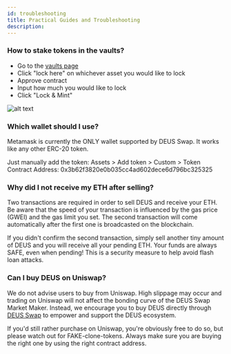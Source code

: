 ```yaml
---
id: troubleshooting
title: Practical Guides and Troubleshooting
description:
---
```


### How to stake tokens in the vaults?

- Go to the [vaults page](https://app.deus.finance/vaults/)
- Click "lock here" on whichever asset you would like to lock
- Approve contract
- Input how much you would like to lock
- Click "Lock & Mint"

![alt text](https://i.ibb.co/Hxn9RtS/image.png "Logo Title Text 1")

### Which wallet should I use? 
Metamask is currently the ONLY wallet supported by DEUS Swap. It works like any other ERC-20 token. 

Just manually add the token:
Assets > Add token > Custom > Token Contract Address: 0x3b62f3820e0b035cc4ad602dece6d796bc325325

### Why did I not receive my ETH after selling?
Two transactions are required in order to sell DEUS and receive your ETH. Be aware that the speed of your transaction is influenced by the gas price (GWEI) and the gas limit you set. The second transaction will come automatically after the first one is broadcasted on the blockchain. 

If you didn't confirm the second transaction, simply sell another tiny amount of DEUS and you will receive all your pending ETH. Your funds are always SAFE, even when pending! This is a security measure to help avoid flash loan attacks.

### Can I buy DEUS on Uniswap?
We do not advise users to buy from Uniswap. High slippage may occur and trading on Uniswap will not affect the bonding curve of the DEUS Swap Market Maker. Instead, we encourage you to buy DEUS directly through [DEUS Swap](https://app.deus.finance/swap) to empower and support the DEUS ecosystem. 

If you'd still rather purchase on Uniswap, you're obviously free to do so, but please watch out for FAKE-clone-tokens. Always make sure you are buying the right one by using the right contract address.
